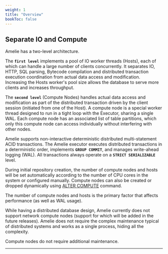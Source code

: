 ```yaml
---
weight: 1
title: "Overview"
bookToc: false
---
```


## Separate IO and Compute

Amelie has a two-level architecture.

The **`first level`** implements a pool of IO worker threads (Hosts), each of which can handle a large
number of clients concurrently. It separates IO, HTTP, SQL parsing,
Bytecode compilation and distributed transaction execution coordination from actual data access and modification.
Increasing the Hosts worker's pool size allows the database to serve more clients and increases throughput.

The **`second level`** (Compute Nodes) handles actual data access and modification as part of the distributed
transaction driven by the client session (initiated from one of the Host).
A compute node is a special worker thread designed to run in a tight loop with the Executor, sharing a single WAL.
Each compute node has an associated list of table partitions, which only this compute node can access individually
without interfering with other nodes.

Amelie supports non-interactive deterministic distributed multi-statement ACID transactions.
The Amelie executor executes distributed transactions in a deterministic order, implements **`GROUP COMMIT`**,
and manages write-ahead logging (WAL). All transactions always operate on a **`STRICT SERIALIZABLE`** level.

During initial repository creation, the number of compute nodes and hosts will be set automatically
according to the number of CPU cores in the system or configured manually. Compute nodes can also be created or
dropped dynamically using [ALTER COMPUTE](/docs/compute/alter) command.

The number of compute nodes and hosts is the primary factor that affects performance
(as well as WAL usage).

While having a distributed database design, Amelie currently does not support network compute nodes
(support for which will be added in the future releases).
Amelie does not require the complex maintenance typical of distributed systems and
works as a single process, hiding all the complexity.

Compute nodes do not require additional maintenance.

---
